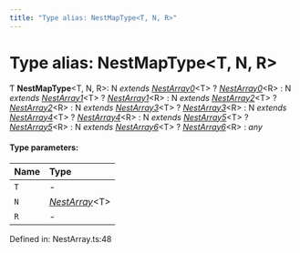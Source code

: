```yaml
---
title: "Type alias: NestMapType<T, N, R>"
---
```


# Type alias: NestMapType<T, N, R\>

Ƭ **NestMapType**<T, N, R\>: N *extends* [*NestArray0*](nestarray0.md)<T\> ? [*NestArray0*](nestarray0.md)<R\> : N *extends* [*NestArray1*](nestarray1.md)<T\> ? [*NestArray1*](nestarray1.md)<R\> : N *extends* [*NestArray2*](nestarray2.md)<T\> ? [*NestArray2*](nestarray2.md)<R\> : N *extends* [*NestArray3*](nestarray3.md)<T\> ? [*NestArray3*](nestarray3.md)<R\> : N *extends* [*NestArray4*](nestarray4.md)<T\> ? [*NestArray4*](nestarray4.md)<R\> : N *extends* [*NestArray5*](nestarray5.md)<T\> ? [*NestArray5*](nestarray5.md)<R\> : N *extends* [*NestArray6*](nestarray6.md)<T\> ? [*NestArray6*](nestarray6.md)<R\> : *any*

#### Type parameters:

Name | Type |
:------ | :------ |
`T` | - |
`N` | [*NestArray*](nestarray.md)<T\> |
`R` | - |

Defined in: NestArray.ts:48

